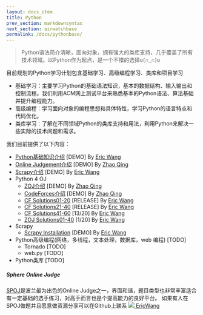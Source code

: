 ```yaml
---
layout: docs_item
title: Python
prev_section: markdownsyntax
next_section: airwatchbase
permalink: /docs/pythonbase/
---
```


>Python语法简介清晰，面向对象，拥有强大的类库支持，几乎覆盖了所有技术领域。以Python作为起点，是一个不错的选择o(∩_∩)o

目前规划的Python学习计划包含基础学习、高级编程学习、类库和项目学习

*   基础学习：主要学习Python的基础语法知识，基本的数据结构、输入输出和控制流程。我们利用ACM网上测试平台来熟悉基本的Python语法、算法基础并提升编程能力。
*   高级编程：学习面向对象的编程思想和具体特性，学习Python的语言特点和代码优化。
*   类库学习：了解在不同领域Python的类库支持和用法，利用Python来解决一些实际的技术问题和需求。

我们目前提供了以下内容：

*   [Python基础知识介绍]    \[DEMO] By [Eric Wang]
*   [Online Judgement介绍]  \[DEMO] By [Zhao Qing]
*   [Scrapy介绍]    \[DEMO] By [Eric Wang]
*   Python 4 OJ
    *   [ZOJ介绍]   \[DEMO] By [Zhao Qing]
    *   [CodeForces介绍]    \[DEMO] By [Zhao Qing]
    *   [CF Solutions01-20] \[RELEASE] By [Eric Wang]
    *   [CF Solutions21-40] \[RELEASE] By [Eric Wang]
    *   [CF Solutions41-60] \[13/20] By [Eric Wang]
    *   [ZOJ Solutions01-40]    \[1/20] By [Eric Wang]
*   Scrapy
    *   [Scrapy Installation]   \[DEMO] By [Eric Wang]
*   Python高级编程(网络，多线程，文本处理，数据库，web 编程) [TODO]
    *   Tornado [TODO]
    *   web.py [TODO]
*   Python类库 [TODO]

<div class="note info">
  <h5>Sphere Online Judge</h5>
  <p>
    <a href="http://www.spoj.com/" target="_blank">SPOJ</a>是波兰最为出色的Online Judge之一，界面和谐，题目类型也非常丰富适合有一定基础的选手练习，对高手而言也是个提高能力的良好平台。
    如果有人在SPOJ做题并且愿意做资源分享可以在Github上联系
    <a href="https://github.com/wh1100717" class="post-author">
      <img src="https://github.com/wh1100717.png" class="avatar" />
      EricWang
    </a>
  </p>
</div>


[Python基础知识介绍]:{{site.url}}/python/intro/
[Online Judgement介绍]:{{site.url}}/python/ojintro/
[Scrapy介绍]:{{site.url}}/python/scrapyintro/

[ZOJ介绍]:{{site.url}}/python/oj/zoj/
[CodeForces介绍]:{{site.url}}/python/oj/codeforces/
[CF Solutions01-20]:{{site.url}}/python/oj/cf1-20/
[CF Solutions21-40]:{{site.url}}/python/oj/cf21-40/
[CF Solutions41-60]:{{site.url}}/python/oj/cf41-60/
[ZOJ Solutions01-40]:{{site.url}}/python/oj/zoj1-20/
[Scrapy Installation]:{{site.url}}/python/scrapy/installation/

[Eric Wang]:http://github.com/wh1100717
[Zhao Qing]:http://github.com/zq920320